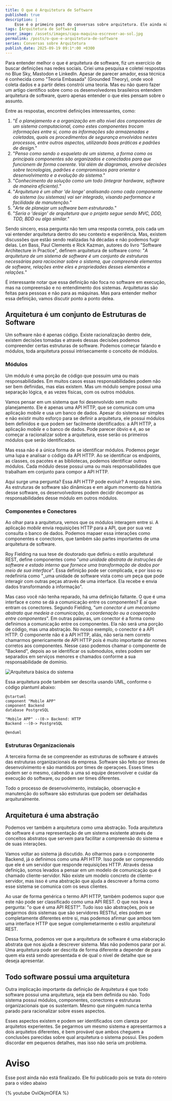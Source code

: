 ```yaml
---
title: O que é Arquitetura de Software
published: true
description: | 
    Esse é o primeiro post do conversas sobre arquitetura. Ele ainda não está completo.
tags: [Arquitetura de Software]
cover_image: /assets/images/capa-maquina-escrever-ao-sol.jpg
permalink: /posts/o-que-e-arquitetura-de-software
series: Conversas sobre Arquitetura
publish_date: 2025-09-19 09:1*:00 +0300
---
```


Para entender melhor o que é arquitetura de software, fiz um exercício de buscar definições nas redes sociais. Criei uma pesquisa e coletei respostas no Blue Sky, Mastodon e LinkedIn. Apesar de parecer amador, essa técnica é conhecida como "Teoria Embasada" (Grounded Theory), onde você coleta dados e a partir deles constrói uma teoria. Mas eu não quero fazer um artigo científico sobre como os desenvolvedores brasileiros entendem arquitetura de software, quero apenas entender o que eles pensam sobre o assunto.

Entre as respostas, encontrei definições interessantes, como:

1. "_É o planejamento e a organização em alto nível dos componentes de um sistema computacional, como estes componentes trocam informações entre si, como as informações são armazenadas e coletadas, quais os procedimentos de segurança envolvidos nestes processos, entre outros aspectos, utilizando boas  práticas e padrões de design._"
2. "_Penso como sendo o esqueleto de um sistema, a forma como os principais componentes são organizados e conectados para que funcionem de forma coerente. Vai além de diagramas, envolve decisões sobre tecnologias, padrões e compromissos para orientar o desenvolvimento e a evolução do sistema._"
3. "_Conhecimento da solução como um todo (integrar hardware, software de maneira eficiente)._"
4. "_Arquitetura é um olhar 'de longe' analisando como cada componente do sistema (ou sistemas) vai ser integrado, visando performance e facilidade de manutenção._"
5. "_Arte de planejar um software bem estruturado._"
6. "_Seria o 'design' de arquitetura que o projeto segue sendo MVC, DDD, TDD, BDD ou algo similar._"

Sendo sincero, essa pergunta não tem uma resposta correta, pois cada um vai entender arquitetura dentro do seu contexto e experiência. Mas, existem discussões que estão sendo realizadas há décadas e não podemos fugir delas. Len Bass, Paul Clements e Rick Kazman, autores do livro "Software Architecture in Practice", definem arquitetura de software como: "_A arquitetura de um sistema de software é um conjunto de estruturas necessárias para raciocinar sobre o sistema, que compreende elementos de software, relações entre eles e propriedades desses elementos e relações._"

É interessante notar que essa definição não foca no software em execução, mas na compreensão e no entendimento dos sistemas. Arquiteturas são feitas para pessoas e não para as máquinas. Mas para entender melhor essa definição, vamos discutir ponto a ponto delea.

## Arquitetura é um conjunto de Estruturas de Software

Um software não é apenas código. Existe racionalização dentro dele, existem decisões tomadas e através dessas decisões podemos compreender certas estruturas de software. Podemos começar falando e módulos, toda arquitetura possui intrisecamente o conceito de módulos.

### Módulos

Um módulo é uma porção de código que possuim uma ou mais responsabilidades. Em muitos casos essas responsabilidades podem não ser bem definidas, mas elas existem. Mas um módulo sempre possui uma separação lógica, e as vezes físicas, com os outros módulos.

Vamos pensar em um sistema que foi desenvolvido sem muito planejamento. Ele é apenas uma API HTTP, que se comunica com uma aplicação _mobile_ e usa um banco de dados. Apesar do sistema ser simples e não existir muito esforço para se definir a arquitetura, ele possui módulos bem definidos e que podem ser facilmente identificados: a API HTTP, a aplicação _mobile_ e o banco de dados. Pode parecer óbvio e é, ao se começar a racionalizar sobre a arquitetura, esse serão os primeiros módulos que serão identificados.

Mas essa não é a única forma de se identificar módulos. Podemos pegar uma lupa e analisar o código da API HTTP. Ao se identificar os endpoints, as classes, os pacotes e as bibliotecas, podemos identificar outros módulos. Cada módulo desse possui uma ou mais responsabilidades que trabalham em conjunto para compor a API HTTP. 

Aqui surge uma pergunta? Essa API HTTP pode evoluir? A resposta é sim. As estruturas de software são dinâmicas e em algum momento da história desse software, os desenvolvedores podem decidir decompor as responsabilidades desse módulo em outros módulos.

### Componentes e Conectores

Ao olhar para a arquitetura, vemos que os módulos interagem entre si. A aplicação _mobile_ envia requisições HTTP para a API, que por sua vez consulta o banco de dados. Podemos mapaer essa interações como componentes e conectores, que também são partes importantes de uma arquitetura de software. 

Roy Fielding na sua tese de doutorado que definiu o estilo arquitetural REST, define componentes como "_uma unidade abstrata de instruções de software e estado interno que fornece uma transformação de dados por meio de sua interface_". Essa definição pode ser complicada, e por isso eu redefiniria como "_uma unidade de software vista como um peça que pode interagir com outras peças através de uma interface. Ela recebe e envia dados transformando a informação".

Mas caso você não tenha reparado, há uma definição faltante. O que é uma interface e como se dá a comunicação entre os componentes? É aí que entram os conectores. Segundo Fielding, "_um conector é um mecanismo abstrato que medeia a comunicação, a coordenação ou a cooperação entre componentes_". Em outras palavras, um conector é a forma como definimos a comunicação entre os componentes. Ela não será uma porção de código, mas uma abstração. No nosso exemplo, o conector é a API HTTP. O componente não é a API HTTP, aliás, não seria nem correto chamarmos genericamente de API HTTP pois é muito importante dar nomes corretos aos componentes. Nesse caso podemos chamar o componente de "Backend", depois ao se identificar os submodulos, estes podem ser separados em serviços menores e chamados conforme a sua responsabilidade de domínio.

![Arquitetura básica do sistema](/assets/images/conversas-sobre-arquitetura/fig-01-arquitetura-basica.png)

Essa arquitetura pode também ser descrita usando UML, conforme o código plantuml abaixo:

```plantuml
@startuml
component "Mobile APP"
component Backend
database PostgreSQL

"Mobile APP" --(0-> Backend: HTTP
Backend --(0-> PostgreSQL

@enduml
```

### Estruturas Organizacionais

A terceira forma de se compreender as estruturas de software é através das estruturas organizacionais da empresa. Software são feito por times de desenvolvimento e são mantidos por times de operaçoes. Esses times podem ser o mesmo, cabendo a uma só equipe desenvolver e cuidar da execução do software, ou podem ser times diferentes. 

Todo o processo de desenvolvimento, instalação, observação e manutenção do software são estruturas que podem ser detalhadas arquituralmente.

## Arquitetura é uma abstração

Podemos ver também a arquitetura como uma abstração. Toda arquitetura de software é uma representação de um sistema existente através de conceitos abstratos que servem para facilitar a compreensão do sistema e de suas interações. 

Vamos voltar ao sistema já discutido. Ao olharmos para o componente Backend, já o definimos como uma API HTTP. Isso pode ser compreendido que ele é um servidor que responde requisições HTTP. Através dessa definição, somos levados a pensar em um modelo de comunicação que é chamado cliente-servidor. Não existe um modelo concreto de cliente-servidor, mas isso é uma abstração que ajuda a descrever a forma como esse sistema se comunica com os seus clientes.

Ao usar de forma genérica o termo API HTTP, também podemos supor que este não pode ser classificado como uma API REST. O que nos leva a pergunta: "o que é uma API REST?". Tudo isso são abstrações, pois se pegarmos dois sistemas que são servidores RESTful, eles podem ser completamente diferentes entre si, mas podemos afirmar que ambos tem uma interface HTTP que segue complemetarmente o estilo arquitetural REST.

Dessa forma, podemos ver que a arquitetura de software é uma elaboração abstrata que nos ajuda a descrever sistema. Mas não podemos parar por aí. Uma arquitetura pode ser descrita de forma diferente a depender de para quem ela está sendo apresentada e de qual o nível de detalhe que se deseja apresentar.

## Todo software possui uma arquitetura

Outra implicação importante da definição de Arquitetura é que todo software possui uma arquitetura, seja ela bem definida ou não. Todo sistema possui módulos, componentes, conectores e estruturas organizacionais que os sustentam. Mesmo que ninguém nunca tenha parado para racionalizar sobre esses aspectos. 

Esses aspectos existem e podem ser identificados com clareza por arquitetos experientes. Se pegarmos um mesmo sistema e apresentarmos a dois arquitetos diferentes, é bem provável que ambos cheguem a conclusões parecidas sobre qual arquitetura o sistema possui. Eles podem discordar em pequenos detalhes, mas isso não seria um problema.

# Aviso

Esse post ainda não está finalizado. Ele foi publicado pois se trata do roteiro para o vídeo abaixo

{% youtube OviOkjmOFEA %}
